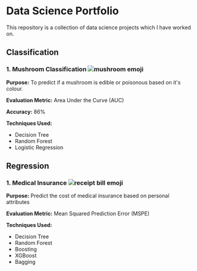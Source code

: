 # Data Science Portfolio

This repository is a collection of data science projects which I have worked on.

## Classification

### 1. Mushroom Classification ![mushroom emoji](https://github.githubassets.com/images/icons/emoji/unicode/1f344.png?v8)
**Purpose:** To predict if a mushroom is edible or poisonous based on it's colour.

**Evaluation Metric:** Area Under the Curve (AUC)

**Accuracy:** 86%

**Techniques Used:** 

 - Decision Tree
 - Random Forest
 - Logistic Regression
 
## Regression

### 1. Medical Insurance ![receipt bill emoji](https://github.githubassets.com/images/icons/emoji/unicode/1f9fe.png?v8)
**Purpose:** Predict the cost of medical insurance based on personal attributes

**Evaluation Metric:** Mean Squared Prediction Error (MSPE)

**Techniques Used:**

 - Decision Tree
 - Random Forest
 - Boosting
 - XGBoost
 - Bagging